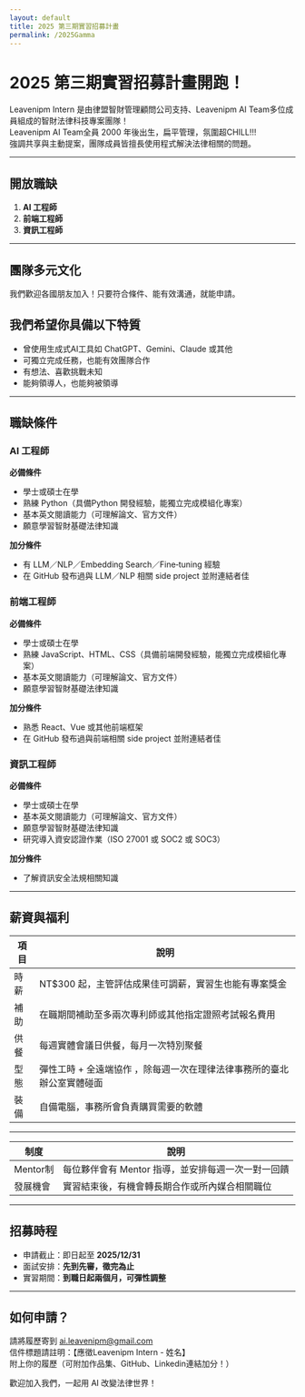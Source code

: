 ```yaml
---
layout: default
title: 2025 第三期實習招募計畫
permalink: /2025Gamma
---
```


# 2025 第三期實習招募計畫開跑！

Leavenipm Intern 是由律盟智財管理顧問公司支持、Leavenipm AI Team多位成員組成的智財法律科技專案團隊！  
Leavenipm AI Team全員 2000 年後出生，扁平管理，氛圍超CHILL!!!  
強調共享與主動提案，團隊成員皆擅長使用程式解決法律相關的問題。

---

## 開放職缺

1. **AI 工程師**
2. **前端工程師**
3. **資訊工程師**

---

## 團隊多元文化

我們歡迎各國朋友加入！只要符合條件、能有效溝通，就能申請。

##  我們希望你具備以下特質

- 曾使用生成式AI工具如 ChatGPT、Gemini、Claude 或其他
- 可獨立完成任務，也能有效團隊合作
- 有想法、喜歡挑戰未知
- 能夠領導人，也能夠被領導

---

## 職缺條件

### AI 工程師
**必備條件**
- 學士或碩士在學
- 熟練 Python（具備Python 開發經驗，能獨立完成模組化專案）
- 基本英文閱讀能力（可理解論文、官方文件）
- 願意學習智財基礎法律知識

**加分條件**
- 有 LLM／NLP／Embedding Search／Fine‑tuning 經驗
- 在 GitHub 發布過與 LLM／NLP 相關 side project 並附連結者佳

### 前端工程師
**必備條件**
- 學士或碩士在學
- 熟練 JavaScript、HTML、CSS（具備前端開發經驗，能獨立完成模組化專案）
- 基本英文閱讀能力（可理解論文、官方文件）
- 願意學習智財基礎法律知識  

**加分條件**
- 熟悉 React、Vue 或其他前端框架
- 在 GitHub 發布過與前端相關 side project 並附連結者佳

### 資訊工程師
**必備條件**
- 學士或碩士在學
- 基本英文閱讀能力（可理解論文、官方文件）
- 願意學習智財基礎法律知識      
- 研究導入資安認證作業（ISO 27001 或 SOC2 或 SOC3）

**加分條件**
- 了解資訊安全法規相關知識

---

## 薪資與福利

| 項目 | 說明 |
|------|------|
|  時薪 | NT$300 起，主管評估成果佳可調薪，實習生也能有專案獎金 |
|  補助 | 在職期間補助至多兩次專利師或其他指定證照考試報名費用 |
|  供餐 | 每週實體會議日供餐，每月一次特別聚餐 |
|  型態 | 彈性工時 + 全遠端協作 ，除每週一次在理律法律事務所的臺北辦公室實體碰面 |
|  裝備 | 自備電腦，事務所會負責購買需要的軟體 |

---


| 制度 | 說明 |
|------|------|
| Mentor制 | 每位夥伴會有 Mentor 指導，並安排每週一次一對一回饋 |
| 發展機會 | 實習結束後，有機會轉長期合作或所內媒合相關職位 |

---

##  招募時程

- 申請截止：即日起至 **2025/12/31**
- 面試安排：**先到先審，徵完為止**
- 實習期間：**到職日起兩個月，可彈性調整**

---

## 如何申請？

請將履歷寄到 [ai.leavenipm@gmail.com](mailto:ai.leavenipm@gmail.com)  
信件標題請註明：【應徵Leavenipm Intern - 姓名】  
附上你的履歷（可附加作品集、GitHub、Linkedin連結加分！）

歡迎加入我們，一起用 AI 改變法律世界！

